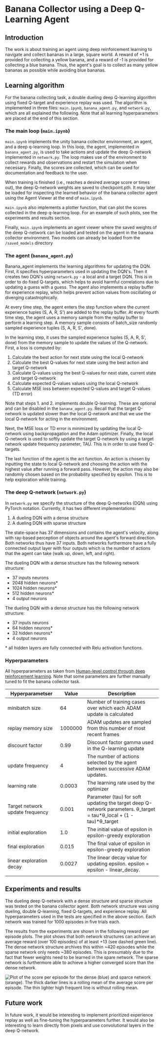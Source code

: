 # **Banana Collector using a Deep Q-Learning Agent**

## Introduction
The work is about training an agent using deep reinforcement learning to navigate and collect bananas in a large, square world. A reward of +1 is provided for collecting a yellow banana, and a reward of -1 is provided for collecting a blue banana. Thus, the agent's goal is to collect as many yellow bananas as possible while avoiding blue bananas.

## Learning algorithm
For the banana collecting task, a double dueling deep Q-learning algorithm using fixed Q-target and experience replay was used. The algorithm is implemented in three files: `main.ipynb`, `banana_agent.py`, and `network.py`, which are all explained the following. Note that all learning hyperparameters are placed at the end of this section.

### The main loop (`main.ipynb`)
`main.ipynb` implements the unity banana collector environment, an agent, and a deep q-learning loop. In this loop, the agent, implemented in `banana_agent.py`, is used to take actions and update the deep Q-network implemented in `network.py`. The loop makes use of the environment to collect rewards and observations and restart the simulation when necessary. Finally, the scores are collected, which can be used for documentation and feedback to the user.

When training is finished (i.e., reaches a desired average score or times out), the deep Q-network weights are saved to checkpoint.pth. It may later be loaded for inspecting the learned behavior of the banana collector agent using the Agent Viewer at the end of `main.ipynb`.

`main.ipynb` also implements a plotter function, that can plot the scores collected in the deep q-learning loop. For an example of such plots, see the experiments and results section.

Finally, `main.ipynb` implements an agent viewer where the saved weights of the deep Q-network can be loaded and tested on the agent in the banana collector environment. Two models can already be loaded from the `/saved_models` directory

### The agent (`banana_agent.py`)
Banana_agent implements the learning algorithms for updating the DQN. First, it specifies hyperparameters used in updating the DQN's. Then it creates two DQN's using `network.py` - a local and a target DQN. This is in order to do fixed Q-targets, which helps to avoid harmful correlations due to updating a guess with a guess. The agent also implements a replay buffer for experience replay, which helps prevent action values from oscillating or diverging catastrophically.

At every time step, the agent enters the step function where the current experience tuples (S, A, R, S') are added to the replay buffer. At every fourth time step, the agent uses a memory sample from the replay buffer to perform a learning step. A memory sample consists of batch_size randomly sampled experience tuples (S, A, R, S', done).

In the learning step, it uses the sampled experience tuples (S, A, R, S', done) from the memory sample to update the values of the Q-network. First, a loss is computed by:
1.  Calculate the best action for next state using the local Q-network
2.  Calculate the best Q-values for next state using the best action and target Q-network
3.  Calculate Q-values using the best Q-values for next state, current state and target Q-network
4.  Calculate expected Q-values values using the local Q-network
5.  Calculate MSE loss between expected Q-values and target Q-values (TD error)

Note that steps 1. and 2. implements double Q-learning. These are optional and can be disabled in the `banana_agent.py`. Recall that the target Q-network is updated slower than the local Q-network and that we use the local Q-network for acting in the environment.

Next, the MSE loss or TD error is minimized by updating the local Q-network using backpropagation and the Adam optimizer. Finally, the local Q-network is used to softly update the target Q-network by using a target network update frequency parameter, TAU. This is in order to use fixed Q-targets.

The last function of the agent is the act function. An action is chosen by inputting the state to local Q-network and choosing the action with the highest value after running a forward pass. However, the action may also be randomly chosen based on the probability specified by epsilon. This is to help exploration while training.

### The deep Q-network (`network.py`)
In `network.py` we specify the structure of the deep Q-networks (DQN) using PyTorch notation. Currently, it has two different implementations:
1.  A dueling DQN with a dense structure
2.  A dueling DQN with sparse structure

The state-space has 37 dimensions and contains the agent's velocity, along with ray-based perception of objects around the agent's forward direction. Both networks thus have 37 inputs. Both networks furthermore have a fully connected output layer with four outputs which is the number of actions that the agent can take (walk up, down, left, and right).

The dueling DQN with a dense structure has the following network structure:
-   37 inputs neurons
-   2048 hidden neurons*
-   1024 hidden neurons*
-   512 hidden neurons*
-   4 output neurons

The dueling DQN with a dense structure has the following network structure:
-   37 inputs neurons
-   64 hidden neurons*
-   32 hidden neurons*
-   4 output neurons

\* all hidden layers are fully connected with Relu activation functions.

### Hyperparameters

All hyperparameters as taken from [Human-level control through deep reinforcement learning]([http://files.davidqiu.com//research/nature14236.pdf](http://files.davidqiu.com//research/nature14236.pdf)). Note that some parameters are further manually tuned to fit the banana collector task.

| Hyperparametser | Value | Description |
|--|--|--|
| minibatch size | 64 | Number of training cases over which each ADAM update is calculated |
| replay memory size | 1000000 | ADAM updates are sampled from this number of most recent frames |
| discount factor | 0.99 | Discount factor gamma used in the Q-learning update |
| update frequency | 4 | The number of actions selected by the agent between successive ADAM updates.  |
| learning rate | 0.0003 | The learning rate used by the optimizer |
| Target network update frequency | 0.001 | Parameter (tau) for soft updating the target deep Q-network parameters. θ_target = tau*θ_local + (1 - tau)*θ_target |
| initial exploration | 1.0 | The initial value of epsilon in epsilon-greedy exploration |
| final exploration | 0.015 | The final value of epsilon in epsilon-greedy exploration |
| linear exploration decay | 0.0027 | The linear decay value for updating epsilon. epsilon = epsilon - linear_decay. |
| | | |

## Experiments and results

The dueling deep Q-network with a dense structure and sparse structure was tested on the banana collector agent. Both network structure was using dueling, double Q-learning, fixed Q-targets, and experience replay. All hyperparameters used in the tests are specified in the above section. Each network was trained for 1000 episodes in five trials each.

The results from the experiments are shown in the following reward per episode plots. The plot shows that both network structures can achieve an average reward (over 100 episodes) of at least +13 (see dashed green line). The dense network structure archives this within ~420 episodes while the sparse network only needs ~380 episodes. This is presumably due to the fact that fewer weights need to be learned in the spare network. The sparse network is furthermore able to achieve a higher converged score than the dense network.

![Plot of the score per episode for the dense (blue) and sparce network (orange). The thick darker lines is a rolling mean of the average score per episode. The thin lighter high frequent line is without rolling mean.](https://imgur.com/gallery/HgWbmrx)

## Future work
In future work, it would be interesting to implement prioritized experience replay as well as fine-tuning the hyperparameters further. It would also be interesting to learn directly from pixels and use convolutional layers in the deep Q-network.

